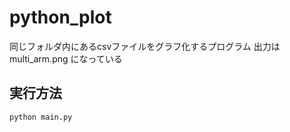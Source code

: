 # python_plot

同じフォルダ内にあるcsvファイルをグラフ化するプログラム
出力は multi_arm.png になっている

## 実行方法
```
python main.py
```
